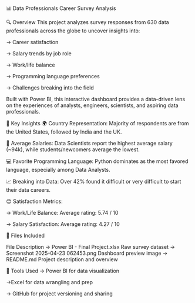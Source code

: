 📊 Data Professionals Career Survey Analysis

🔍 Overview
This project analyzes survey responses from 630 data professionals across the globe to uncover insights into:

-> Career satisfaction

-> Salary trends by job role

-> Work/life balance

-> Programming language preferences

-> Challenges breaking into the field

Built with Power BI, this interactive dashboard provides a data-driven lens on the experiences of analysts, engineers, scientists, and aspiring data professionals.

🚀 Key Insights
🌍 Country Representation: Majority of respondents are from the United States, followed by India and the UK.

💸 Average Salaries: Data Scientists report the highest average salary (~94k), while students/newcomers average the lowest.

💻 Favorite Programming Language: Python dominates as the most favored language, especially among Data Analysts.

📈 Breaking into Data: Over 42% found it difficult or very difficult to start their data careers.

😊 Satisfaction Metrics:

-> Work/Life Balance: Average rating: 5.74 / 10

-> Salary Satisfaction: Average rating: 4.27 / 10

📁 Files Included

File	Description
-> Power BI - Final Project.xlsx	Raw survey dataset
-> Screenshot 2025-04-23 062453.png	Dashboard preview image
-> README.md	Project description and overview

🧠 Tools Used
-> Power BI for data visualization

->Excel for data wrangling and prep

-> GitHub for project versioning and sharing

